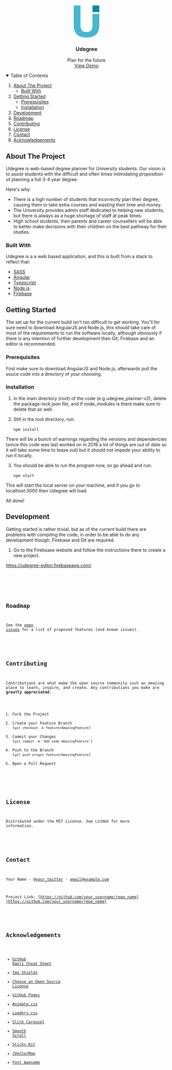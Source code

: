 <!-- PROJECT LOGO -->
<br />
<p align="center">
  <a href="https://udegree-angular.web.app/">
    <img src="src/assets/img/logo.png" alt="Logo" width="80" height="100">
  </a>

  <h3 align="center">Udegree</h3>

  <p align="center">
    Plan for the future
    <br />
    <a href="https://youtu.be/pvMe8rZXOiQ">View Demo</a>
  </p>
</p>



<!-- TABLE OF CONTENTS -->
<details open="open">
  <summary>Table of Contents</summary>
  <ol>
    <li>
      <a href="#about-the-project">About The Project</a>
      <ul>
        <li><a href="#built-with">Built With</a></li>
      </ul>
    </li>
    <li>
      <a href="#getting-started">Getting Started</a>
      <ul>
        <li><a href="#prerequisites">Prerequisites</a></li>
        <li><a href="#installation">Installation</a></li>
      </ul>
    </li>
    <li><a href="#Development">Development</a></li>
    <li><a href="#roadmap">Roadmap</a></li>
    <li><a href="#contributing">Contributing</a></li>
    <li><a href="#license">License</a></li>
    <li><a href="#contact">Contact</a></li>
    <li><a href="#acknowledgements">Acknowledgements</a></li>
  </ol>
</details>



<!-- ABOUT THE PROJECT -->
## About The Project

Udegree is web-based degree planner for University students. Our vision is to assist students with the difficult and often times intimidating proposition of planning
a full 3-4 year degree.

Here's why:
* There is a high number of students that incorrectly plan their degree, causing them to take extra courses and wasting their time and money.
* The University provides admin staff dedicated to helping new students, but there is always as a huge shortage of staff at peak times.
* High school students, their parents and career counsellers will be able to better make decisions with their children on the best pathway for their studies.

### Built With

Udegree is a a web based application, and this is built from a stack to reflect that:

* [SASS](https://sass-lang.com/)
* [Angular](https://angular.io/)
* [Typescript](https://www.typescriptlang.org/)
* [Node.js](https://nodejs.org/en/)
* [Firebase](https://firebase.google.com/)



<!-- GETTING STARTED -->
## Getting Started

The set up for the current build isn't too difficult to get working. You'll for sure need to download AngularJS and Node.js, this should take care of most of the requirements
to run the software locally, although obviously if there is any intention of further development then Git, Firebase and an editor is recommended.

### Prerequisites

First make sure to download AngularJS and Node.js, afterwards pull the souce code into a directory of your choosing.

### Installation

1. In the main directory (root) of the code (e.g udegree_planner-v2), delete the package-lock.json file, and if node_modules is there make sure to delete that as well.
2. Still in the root directory, run:

    <code>npm install</code>
    
There will be a bunch of warnings regarding the versions and dependencies (since this code was last worked on in 2019 a lot of things are out of date so it will take some time to tease out)
but it should not impede your ability to run it locally.
    
3. You should be able to run the program now, so go ahead and run:

   <code>npm start</code>

This will start the local server on your machine, and if you go to localhost:3000 then Udegree will load.

All done!


<!-- Development -->
## Development

Getting started is rather trivial, but as of the current build there are problems with compiling the code, in order to be able to do any development though, Firebase and Git are
required. 

1. Go to the Firebsase website and follow the instructions there to create a new project.


https://udegree-editor.firebaseapp.com/


<code>

<!-- ROADMAP -->
## Roadmap

See the [open issues](https://github.com/othneildrew/Best-README-Template/issues) for a list of proposed features (and known issues).



<!-- CONTRIBUTING -->
## Contributing

Contributions are what make the open source community such an amazing place to learn, inspire, and create. Any contributions you make are **greatly appreciated**.

1. Fork the Project
2. Create your Feature Branch (`git checkout -b feature/AmazingFeature`)
3. Commit your Changes (`git commit -m 'Add some AmazingFeature'`)
4. Push to the Branch (`git push origin feature/AmazingFeature`)
5. Open a Pull Request



<!-- LICENSE -->
## License

Distributed under the MIT License. See `LICENSE` for more information.



<!-- CONTACT -->
## Contact

Your Name - [@your_twitter](https://twitter.com/your_username) - email@example.com

Project Link: [https://github.com/your_username/repo_name](https://github.com/your_username/repo_name)



<!-- ACKNOWLEDGEMENTS -->
## Acknowledgements
* [GitHub Emoji Cheat Sheet](https://www.webpagefx.com/tools/emoji-cheat-sheet)
* [Img Shields](https://shields.io)
* [Choose an Open Source License](https://choosealicense.com)
* [GitHub Pages](https://pages.github.com)
* [Animate.css](https://daneden.github.io/animate.css)
* [Loaders.css](https://connoratherton.com/loaders)
* [Slick Carousel](https://kenwheeler.github.io/slick)
* [Smooth Scroll](https://github.com/cferdinandi/smooth-scroll)
* [Sticky Kit](http://leafo.net/sticky-kit)
* [JVectorMap](http://jvectormap.com)
* [Font Awesome](https://fontawesome.com)




<!-- MARKDOWN LINKS & IMAGES -->
<!-- https://www.markdownguide.org/basic-syntax/#reference-style-links -->
[contributors-shield]: https://img.shields.io/github/contributors/othneildrew/Best-README-Template.svg?style=for-the-badge
[contributors-url]: https://github.com/othneildrew/Best-README-Template/graphs/contributors
[forks-shield]: https://img.shields.io/github/forks/othneildrew/Best-README-Template.svg?style=for-the-badge
[forks-url]: https://github.com/othneildrew/Best-README-Template/network/members
[stars-shield]: https://img.shields.io/github/stars/othneildrew/Best-README-Template.svg?style=for-the-badge
[stars-url]: https://github.com/othneildrew/Best-README-Template/stargazers
[issues-shield]: https://img.shields.io/github/issues/othneildrew/Best-README-Template.svg?style=for-the-badge
[issues-url]: https://github.com/othneildrew/Best-README-Template/issues
[license-shield]: https://img.shields.io/github/license/othneildrew/Best-README-Template.svg?style=for-the-badge
[license-url]: https://github.com/othneildrew/Best-README-Template/blob/master/LICENSE.txt
[linkedin-shield]: https://img.shields.io/badge/-LinkedIn-black.svg?style=for-the-badge&logo=linkedin&colorB=555
[linkedin-url]: https://linkedin.com/in/othneildrew
[product-screenshot]: src/assets/img/screenshot.png
